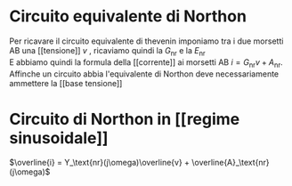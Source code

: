 # Circuito equivalente di Northon
Per ricavare il circuito equivalente di thevenin imponiamo tra i due morsetti AB una [[tensione]] $v$ , ricaviamo quindi la $G_\text{nr}$ e la $E_\text{nr}$  
E abbiamo quindi la formula della [[corrente]] ai morsetti AB $i = G_\text{nr}v + A_\text{nr}$. Affinche un circuito abbia l'equivalente di Northon deve necessariamente ammettere la [[base tensione]]

# Circuito di Northon in [[regime sinusoidale]]
$\overline{i} = Y_\text{nr}(j\omega)\overline{v} + \overline{A}_\text{nr}(j\omega)$